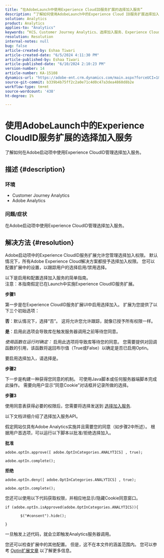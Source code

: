 ```yaml
---
title: “在AdobeLaunch中使用Experience CloudID服务扩展的选择加入服务”
description: “了解如何使用AdobeLaunch中的Experience Cloud ID服务扩展选择加入服务。”
solution: Analytics
product: Analytics
applies-to: "Analytics"
keywords: “KCS、Customer Journey Analytics、选择加入服务、Experience CloudID服务扩展、AdobeLaunch、Adobe Analytics”
resolution: Resolution
internal-notes: null
bug: false
article-created-by: Eshaa Tiwari
article-created-date: "6/5/2024 4:11:30 PM"
article-published-by: Eshaa Tiwari
article-published-date: "6/10/2024 2:10:23 PM"
version-number: 14
article-number: KA-15108
dynamics-url: "https://adobe-ent.crm.dynamics.com/main.aspx?forceUCI=1&pagetype=entityrecord&etn=knowledgearticle&id=c222da42-5623-ef11-840b-6045bd026dc7"
source-git-commit: b339b4b75ff2c2a0e71c4d0c47a3dea4860d8b2e
workflow-type: tm+mt
source-wordcount: '438'
ht-degree: 1%

---
```


# 使用AdobeLaunch中的Experience CloudID服务扩展的选择加入服务


了解如何在Adobe启动项中使用Experience CloudID管理选择加入服务。

## 描述 {#description}


### 环境

- Customer Journey Analytics
- Adobe Analytics


### 问题/症状

在Adobe启动项中使用Experience CloudID管理选择加入服务。


## 解决方法 {#resolution}


Adobe启动项中的Experience CloudID服务扩展允许您管理选择加入权限。 默认情况下，所有Adobe Experience Cloud解决方案都授予选择加入权限。 您可以配置扩展中的设置，以跟踪用户的选择启用/禁用选择。

以下是启用和配置选择加入服务的简单指南。
<br>注意：本指南假定已在Launch中实施Experience CloudID服务扩展。<br>


<b>步骤1</b>

第一步是在Experience CloudID服务扩展UI中启用选择加入。 扩展为您提供了以下三个初始选项：

<b>否</b>：默认情况下，选择“否”。 这将允许您允许跟踪，就像已授予所有权限一样。

<b>是</b>：启用此选项会导致库在触发服务器调用之前等待您同意。

*使用函数在运行时确定：* 启用此选项将导致库等待您的同意。 您需要提供对回调函数的引用，该函数将返回布尔值（True或False）以确定是否已启用Optin。

要启用选择加入，请选择是。

<b>步骤2</b>

下一步是构建一种获得您同意的机制。 可使用Java脚本或任何服务器端脚本完成此操作。 需要向用户显示“同意Cookie”对话框并记录所做的选择。

<b>步骤3</b>

使用同意表获得必要的权限后，您需要将选择发送到 [选择加入服务](https://experienceleague.adobe.com/docs/id-service/using/implementation/opt-in-service/launch.html).

以下文档详细介绍了选择加入服务API。

假定网站仅具有Adobe Analytics实施并且需要您的同意（如步骤2中所述）。 根据用户首选项，可以运行以下脚本以批准/拒绝选择加入。

<b>批准</b>


```
adobe.optIn.approve([ adobe.OptInCategories.ANALYTICS] , true);

adobe.optIn.complete();
```


<b>拒绝</b>


```
adobe.optIn.deny([ adobe.OptInCategories.ANALYTICS] , true);

adobe.optIn.complete();
```


您还可以使用以下代码获取权限，并相应地显示/隐藏Cookie同意窗口。


```
if (adobe.optIn.isApproved(adobe.OptInCategories.ANALYTICS)){

       $("#consent").hide();

}
```


一旦触发上述代码，就会立即触发Analytics服务器调用。

您还可以检查扩展中的其他配置。 但是，这不在本文件的涵盖范围内。 您可以参考 [Optin扩展文章](https://experienceleague.adobe.com/docs/id-service/using/implementation/opt-in-service/launch.html) 以了解更多信息。
